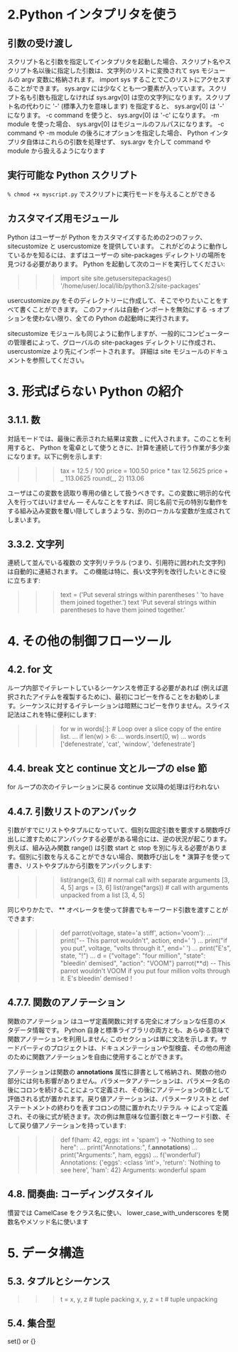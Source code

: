 # 2.Python インタプリタを使う
## 引数の受け渡し
スクリプト名と引数を指定してインタプリタを起動した場合、スクリプト名やスクリプト名以後に指定した引数は、文字列のリストに変換されて sys モジュールの argv 変数に格納されます。 import sys することでこのリストにアクセスすることができます。 sys.argv には少なくとも一つ要素が入っています。スクリプト名も引数も指定しなければ sys.argv[0] は空の文字列になります。スクリプト名の代わりに '-' (標準入力を意味します) を指定すると、 sys.argv[0] は '-' になります。 -c command を使うと、 sys.argv[0] は '-c' になります。 -m module を使った場合、 sys.argv[0] はモジュールのフルパスになります。 -c command や -m module の後ろにオプションを指定した場合、 Python インタプリタ自体はこれらの引数を処理せず、 sys.argv を介して command や module から扱えるようになります

## 実行可能な Python スクリプト
`% chmod +x myscript.py`
でスクリプトに実行モードを与えることができる

## カスタマイズ用モジュール
Python はユーザーが Python をカスタマイズするための2つのフック、 sitecustomize と usercustomize を提供しています。 これがどのように動作しているかを知るには、まずはユーザーの site-packages ディレクトリの場所を見つける必要があります。 Python を起動して次のコードを実行してください:
>>>

>>> import site
>>> site.getusersitepackages()
'/home/user/.local/lib/python3.2/site-packages'

usercustomize.py をそのディレクトリーに作成して、そこでやりたいことをすべて書くことができます。 このファイルは自動インポートを無効にする -s オプションを使わない限り、全ての Python の起動時に実行されます。

sitecustomize モジュールも同じように動作しますが、一般的にコンピューターの管理者によって、グローバルの site-packages ディレクトリに作成され、 usercustomize より先にインポートされます。 詳細は site モジュールのドキュメントを参照してください。

# 3. 形式ばらない Python の紹介
## 3.1.1. 数
対話モードでは、最後に表示された結果は変数 _ に代入されます。このことを利用すると、 Python を電卓として使うときに、計算を連続して行う作業が多少楽になります。以下に例を示します:
>>>

>>> tax = 12.5 / 100
>>> price = 100.50
>>> price * tax
12.5625
>>> price + _
113.0625
>>> round(_, 2)
113.06

ユーザはこの変数を読取り専用の値として扱うべきです。この変数に明示的な代入を行ってはいけません — そんなことをすれば、同じ名前で元の特別な動作をする組み込み変数を覆い隠してしまうような、別のローカルな変数が生成されてしまいます。

## 3.3.2. 文字列
連続して並んでいる複数の 文字列リテラル (つまり、引用符に囲われた文字列) は自動的に連結されます。
この機能は特に、長い文字列を改行したいときに役に立ちます:
>>>

>>> text = ('Put several strings within parentheses '
            'to have them joined together.')
>>> text
'Put several strings within parentheses to have them joined together.'

# 4. その他の制御フローツール
## 4.2. for 文
ループ内部でイテレートしているシーケンスを修正する必要があれば (例えば選択されたアイテムを複製するために)、最初にコピーを作ることをお勧めします。シーケンスに対するイテレーションは暗黙にコピーを作りません。スライス記法はこれを特に便利にします:
>>>

>>> for w in words[:]:  # Loop over a slice copy of the entire list.
...     if len(w) > 6:
...         words.insert(0, w)
...
>>> words
['defenestrate', 'cat', 'window', 'defenestrate']

## 4.4. break 文と continue 文とループの else 節
for ループの次のイテレーションに戻る continue 文以降の処理は行われない

## 4.4.7. 引数リストのアンパック
引数がすでにリストやタプルになっていて、個別な固定引数を要求する関数呼び出しに渡すためにアンパックする必要がある場合には、逆の状況が起こります。例えば、組み込み関数 range() は引数 start と stop を別に与える必要があります。個別に引数を与えることができない場合、関数呼び出しを * 演算子を使って書き、リストやタプルから引数をアンパックします:
>>>

>>> list(range(3, 6))            # normal call with separate arguments
[3, 4, 5]
>>> args = [3, 6]
>>> list(range(*args))            # call with arguments unpacked from a list
[3, 4, 5]

同じやりかたで、 ** オペレータを使って辞書でもキーワード引数を渡すことができます:
>>>

>>> def parrot(voltage, state='a stiff', action='voom'):
...     print("-- This parrot wouldn't", action, end=' ')
...     print("if you put", voltage, "volts through it.", end=' ')
...     print("E's", state, "!")
...
>>> d = {"voltage": "four million", "state": "bleedin' demised", "action": "VOOM"}
>>> parrot(**d)
-- This parrot wouldn't VOOM if you put four million volts through it. E's bleedin' demised !

## 4.7.7. 関数のアノテーション
関数のアノテーション はユーザ定義関数に対する完全にオプションな任意のメタデータ情報です。 Python 自身と標準ライブラリの両方とも、あらゆる意味で関数アノテーションを利用しません; このセクションは単に文法を示します。サードパーティのプロジェクトは、ドキュメンテーションや型検査、その他の用途のために関数アノテーションを自由に使用することができます。

アノテーションは関数の __annotations__ 属性に辞書として格納され、関数の他の部分には何も影響がありません。パラメータアノテーションは、パラメータ名の後にコロンを続けることによって定義され、その後にアノテーションの値として評価される式が置かれます。戻り値アノテーションは、パラメータリストと def ステートメントの終わりを表すコロンの間に置かれたリテラル -> によって定義され、その後に式が続きます。次の例は無意味な位置引数とキーワード引数、そして戻り値アノテーションを持っています:
>>>

>>> def f(ham: 42, eggs: int = 'spam') -> "Nothing to see here":
...     print("Annotations:", f.__annotations__)
...     print("Arguments:", ham, eggs)
...
>>> f('wonderful')
Annotations: {'eggs': <class 'int'>, 'return': 'Nothing to see here', 'ham': 42}
Arguments: wonderful spam

## 4.8. 間奏曲: コーディングスタイル
慣習では CamelCase をクラス名に使い、 lower_case_with_underscores を関数名やメソッド名に使います

# 5. データ構造
## 5.3. タプルとシーケンス
>>> t = x, y, z #  tuple packing
>>> x, y, z = t #  tuple unpacking

## 5.4. 集合型
set() or {} 
  
